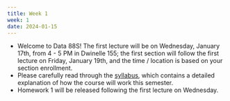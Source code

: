 ```yaml
---
title: Week 1
week: 1
date: 2024-01-15
---
```


- Welcome to Data 88S! The first lecture will be on Wednesday, January 17th, from 4 - 5 PM in Dwinelle 155; the first section will follow the first lecture on Friday, January 19th, and the time / location is based on your section enrollment.
- Please carefully read through the [syllabus](syllabus), which contains a detailed explanation of how the course will work this semester.
- Homework 1 will be released following the first lecture on Wednesday.
